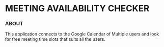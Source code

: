 # MEETING AVAILABILITY CHECKER

### ABOUT
This application connects to the Google Calendar of Multiple users and look for free meeting time slots that suits all the users.